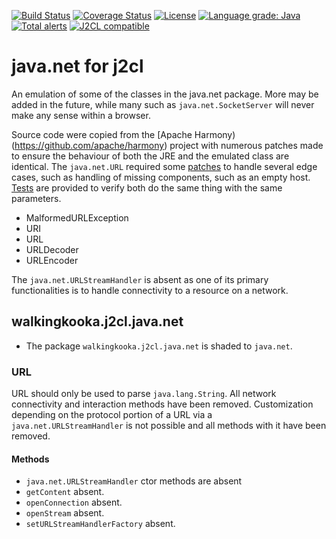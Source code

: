 [![Build Status](https://travis-ci.com/mP1/j2cl-java-net.svg?branch=master)](https://travis-ci.com/mP1/j2cl-java-net.svg?branch=master)
[![Coverage Status](https://coveralls.io/repos/github/mP1/j2cl-java-net/badge.svg?branch=master)](https://coveralls.io/github/mP1/j2cl-java-net?branch=master)
[![License](https://img.shields.io/badge/License-Apache%202.0-blue.svg)](https://opensource.org/licenses/Apache-2.0)
[![Language grade: Java](https://img.shields.io/lgtm/grade/java/g/mP1/j2cl-java-net.svg?logo=lgtm&logoWidth=18)](https://lgtm.com/projects/g/mP1/j2cl-java-net/context:java)
[![Total alerts](https://img.shields.io/lgtm/alerts/g/mP1/j2cl-java-net.svg?logo=lgtm&logoWidth=18)](https://lgtm.com/projects/g/mP1/j2cl-java-net/alerts/)
[![J2CL compatible](https://img.shields.io/badge/J2CL-compatible-brightgreen.svg)](https://github.com/mP1/j2cl-central)



# java.net for j2cl

An emulation of some of the classes in the java.net package. More may be added in the future, while many such as `java.net.SocketServer`
will never make any sense within a browser.

Source code were copied from the [Apache Harmony)(https://github.com/apache/harmony) project with numerous patches made
to ensure the behaviour of both the JRE and the emulated class are identical. The `java.net.URL` required some [patches](https://github.com/mP1/j2cl-java-net/blob/master/src/main/java/walkingkooka/j2cl/java/net/URL.java)
to handle several edge cases, such as handling of missing components, such as an empty host. [Tests](https://github.com/mP1/j2cl-java-net/blob/master/src/test/java/walkingkooka/j2cl/java/net/URLTest.java)
are provided to verify both do the same thing with the same parameters.

- MalformedURLException
- URI
- URL
- URLDecoder
- URLEncoder

The `java.net.URLStreamHandler` is absent as one of its primary functionalities is to handle connectivity to a resource
on a network. 



## walkingkooka.j2cl.java.net

- The package `walkingkooka.j2cl.java.net` is shaded to `java.net`.



### URL

URL should only be used to parse `java.lang.String`. All network connectivity and interaction methods have been removed.
Customization depending on the protocol portion of a URL via a  `java.net.URLStreamHandler` is not possible and all methods
with it have been removed.



#### Methods

- `java.net.URLStreamHandler` ctor methods are absent
- `getContent` absent.
- `openConnection` absent.
- `openStream` absent.
- `setURLStreamHandlerFactory` absent.



